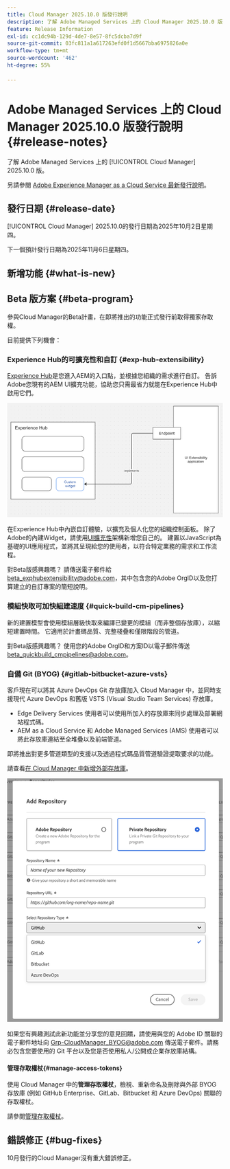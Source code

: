 ```yaml
---
title: Cloud Manager 2025.10.0 版發行說明
description: 了解 Adobe Managed Services 上的 Cloud Manager 2025.10.0 版。
feature: Release Information
exl-id: cc1dc94b-129d-4de7-8e57-8fc5dcba7d9f
source-git-commit: 03fc811a1a617263efd0f1d5667bba6975826a0e
workflow-type: tm+mt
source-wordcount: '462'
ht-degree: 55%

---
```


# Adobe Managed Services 上的 Cloud Manager 2025.10.0 版發行說明 {#release-notes}

<!-- RELEASE WIKI  https://wiki.corp.adobe.com/display/DMSArchitecture/Cloud+Manager+2025.04.0+Release -->

了解 Adobe Managed Services 上的 [!UICONTROL Cloud Manager] 2025.10.0 版。

另請參閱 [Adobe Experience Manager as a Cloud Service 最新發行說明](https://experienceleague.adobe.com/zh-hant/docs/experience-manager-cloud-service/content/release-notes/home)。

## 發行日期 {#release-date}

[!UICONTROL Cloud Manager] 2025.10.0的發行日期為2025年10月2日星期四。

<!-- There are no significant new features or bug fixes in the May Cloud Manager release. -->

下一個預計發行日期為2025年11月6日星期四。

<!-- SAVE FOR FUTURE POSSIBLE USE There are no significant new features or bug fixes in the May Cloud Manager release. -->

## 新增功能 {#what-is-new}







## Beta 版方案 {#beta-program}

參與Cloud Manager的Beta計畫，在即將推出的功能正式發行前取得獨家存取權。

目前提供下列機會：

### Experience Hub的可擴充性和自訂 {#exp-hub-extensibility}

[Experience Hub](https://experienceleague.adobe.com/en/docs/experience-manager-65/content/experience-hub/experience-hub)是您進入AEM的入口點，並根據您組織的需求進行自訂。 告訴Adobe您現有的AEM UI擴充功能，協助您只需最省力就能在Experience Hub中啟用它們。

![Experience Hub擴充性與自訂工作流程圖表](/help/release-notes/assets/experience-hub-extensibility-customization.png)

在Experience Hub中內嵌自訂體驗，以擴充及個人化您的組織控制面板。 除了Adobe的內建Widget，請使用[UI擴充性](https://developer.adobe.com/uix/docs/)架構新增您自己的。 建置以JavaScript為基礎的UI應用程式，並將其呈現給您的使用者，以符合特定業務的需求和工作流程。

對Beta版感興趣嗎？ 請傳送電子郵件給[beta_exphubextensibility@adobe.com](mailto:beta_exphubextensibility@adobe.com)，其中包含您的Adobe OrgID以及您打算建立的自訂專案的簡短說明。

### 模組快取可加快組建速度 {#quick-build-cm-pipelines}

新的建置模型會使用模組層級快取來編譯已變更的模組（而非整個存放庫），以縮短建置時間。 它適用於計畫碼品質、完整棧疊和僅限階段的管道。

對Beta版感興趣嗎？ 使用您的Adobe OrgID和方案ID以電子郵件傳送[beta_quickbuild_cmpipelines@adobe.com](mailto:beta_quickbuild_cmpipelines@adobe.com)。

<!-- You can deactivate incremental builds at the pipeline level by setting the property `CM_BUILD_DISABLE_MODULE_CACHING` to `true` (effective during the `BUILD` step). For how to add pipeline variables, see [Pipeline variables](/help/getting-started/build-environment.md#pipeline-variables). -->


### 自備 Git (BYOG) {#gitlab-bitbucket-azure-vsts}

<!-- BOTH CS & AMS -->

客戶現在可以將其 Azure DevOps Git 存放庫加入 Cloud Manager 中，並同時支援現代 Azure DevOps 和舊版 VSTS (Visual Studio Team Services) 存放庫。

* Edge Delivery Services 使用者可以使用所加入的存放庫來同步處理及部署網站程式碼。
* AEM as a Cloud Service 和 Adobe Managed Services (AMS) 使用者可以將此存放庫連結至全堆疊以及前端管道。

即將推出對更多管道類型的支援以及透過程式碼品質管道驗證提取要求的功能。

請查看[在 Cloud Manager 中新增外部存放庫](/help/managing-code/external-repositories.md)。

![Add Repository dialog box](/help/release-notes/assets/azure-repo.png)

如果您有興趣測試此新功能並分享您的意見回饋，請使用與您的 Adobe ID 關聯的電子郵件地址向 [Grp-CloudManager_BYOG@adobe.com](mailto:grp-cloudmanager_byog@adobe.com) 傳送電子郵件。請務必包含您要使用的 Git 平台以及您是否使用私人/公開或企業存放庫結構。

#### 管理存取權杖{#manage-access-tokens}

使用 Cloud Manager 中的&#x200B;**管理存取權杖**，檢視、重新命名及刪除與外部 BYOG 存放庫 (例如 GitHub Enterprise、GitLab、Bitbucket 和 Azure DevOps) 關聯的存取權杖。

請參閱[管理存取權杖](/help/managing-code/manage-access-tokens.md)。

<!-- If you are interested in testing this new feature and sharing your feedback, send an email to [Grp-CloudManager_BYOG@adobe.com](mailto:grp-cloudmanager_byog@adobe.com) from your email address associated with your Adobe ID. -->

## 錯誤修正 {#bug-fixes}

10月發行的Cloud Manager沒有重大錯誤修正。

<!--
Known Issues {#known-issues}

* A -->
